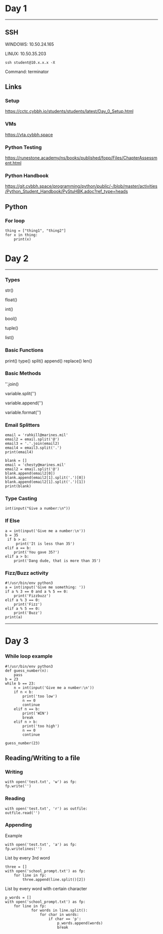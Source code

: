 # Day 1

<hr>

## SSH

WINDOWS:
10.50.24.165

LINUX:
10.50.35.203

```ssh student@10.x.x.x -X```

Command:
terminator

## Links

### Setup

https://cctc.cybbh.io/students/students/latest/Day_0_Setup.html

### VMs

https://vta.cybbh.space

### Python Testing
https://runestone.academy/ns/books/published/fopp/Files/ChapterAssessment.html

### Python Handbook

https://git.cybbh.space/programming/python/public/-/blob/master/activities/Python_Student_Handbook/PyStuHBK.adoc?ref_type=heads


## Python

### For loop

```
thing = ["thing1", "thing2"]
for x in thing:
    print(x)
```


# Day 2

<hr>

### Types

str() 

float() 

int() 

bool() 

tuple() 

list()

### Basic Functions

print() 
type() 
split() 
append()
replace()
len()

### Basic Methods

''.join()

variable.split('')

variable.append('')

variable.format('')


### Email Splitters
```
email = 'rahkill@marines.mil'
email2 = email.split('@')
email3 = '.'.join(email2)
email4 = email3.split('.')
print(email4)
```
```
blank = []
email = 'chesty@marines.mil'
email2 = email.split('@')
blank.append(email2[0])
blank.append(email2[1].split('.')[0])
blank.append(email2[1].split('.')[1])
print(blank)
```
### Type Casting

```
int(input("Give a number:\n"))
```
### If Else

```
a = int(input('Give me a number:\n'))
b = 35
 if b > a:
     print('It is less than 35')
elif a == b:
    print('You gave 35?')
elif a > b:
    print('Dang dude, that is more than 35')
```
### Fizz/Buzz activity
```
#!/usr/bin/env python3
a = int(input('Give me something: '))
if a % 3 == 0 and a % 5 == 0:
    print('Fizzbuzz')
elif a % 3 == 0:
    print('Fizz')
elif a % 5 == 0:
    print('Buzz')
print(a)

```
<hr>

# Day 3


### While loop example
```
#!/usr/bin/env python3
def guess_number(n):
    pass
b = 23
while b == 23: 
    n = int(input('Give me a number:\n'))
    if n < b:
        print('too low')
        n == 0
        continue
    elif n == b:
        print('WIN')
        break
    elif n > b:
        print('too high')
        n == 0
        continue

guess_number(23)

```

## Reading/Writing to a file

### Writing

```
with open('test.txt', 'w') as fp:
fp.write('')
```

### Reading

```
with open('test.txt', 'r') as outfile:
outfile.read('')
```

### Appending

Example

```
with open('test.txt', 'a') as fp:
fp.writelines('')
```

List by every 3rd word

```
three = []
with open('school_prompt.txt') as fp:
    for line in fp:
        three.append(line.split()[2])
```

List by every word with certain character

```
p_words = []
with open('school_prompt.txt') as fp:
    for line in fp:
            for words in line.split():
                for char in words:
                    if char == 'p':
                        p_words.append(words)
                        break
```
